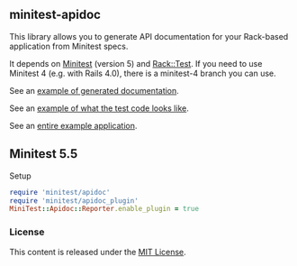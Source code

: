 ## minitest-apidoc

This library allows you to generate API documentation for your Rack-based application from Minitest specs.

It depends on [Minitest](https://github.com/seattlerb/minitest) (version 5) and [Rack::Test](https://github.com/brynary/rack-test). If you need to use Minitest 4 (e.g. with Rails 4.0), there is a minitest-4 branch you can use.

See an [example of generated documentation](http://htmlpreview.github.io/?https://github.com/lauri/krack-apidoc-example/blob/master/doc/index.html).

See an [example of what the test code looks like](https://github.com/lauri/krack-apidoc-example/blob/master/spec/albums/index_spec.rb).

See an [entire example application](https://github.com/lauri/krack-apidoc-example).

## Minitest 5.5

Setup

```ruby
require 'minitest/apidoc'
require 'minitest/apidoc_plugin'
MiniTest::Apidoc::Reporter.enable_plugin = true
```

### License
This content is released under the [MIT License](http://opensource.org/licenses/MIT).
